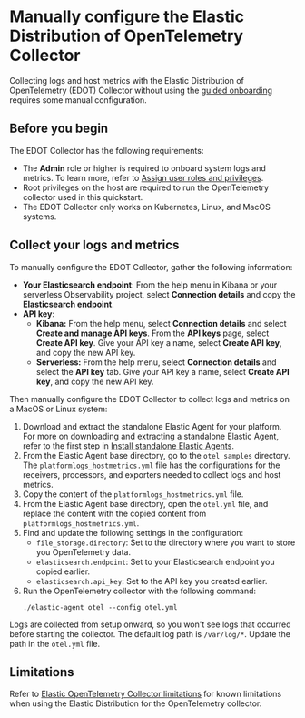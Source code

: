 # Manually configure the Elastic Distribution of OpenTelemetry Collector
Collecting logs and host metrics with the Elastic Distribution of OpenTelemetry (EDOT) Collector without using the [guided onboarding](guided-onboarding.md) requires some manual configuration.

## Before you begin
The EDOT Collector has the following requirements:

- The **Admin** role or higher is required to onboard system logs and metrics. To learn more, refer to [Assign user roles and privileges](https://www.elastic.co/docs/current/serverless/general/assign-user-roles).
- Root privileges on the host are required to run the OpenTelemetry collector used in this quickstart.
- The EDOT Collector only works on Kubernetes, Linux, and MacOS systems.

## Collect your logs and metrics

To manually configure the EDOT Collector, gather the following information:

- **Your Elasticsearch endpoint**: From the help menu in Kibana or your serverless Observability project, select **Connection details** and copy the **Elasticsearch endpoint**.
- **API key**:
   - **Kibana:** From the help menu, select **Connection details** and select **Create and manage API keys**. From the **API keys** page, select **Create API key**. Give your API key a name, select **Create API key**, and copy the new API key.
   - **Serverless:** From the help menu, select **Connection details** and select the **API key** tab. Give your API key a name, select **Create API key**, and copy the new API key.

Then manually configure the EDOT Collector to collect logs and metrics on a MacOS or Linux system:

1. Download and extract the standalone Elastic Agent for your platform. For more on downloading and extracting a standalone Elastic Agent, refer to the first step in [Install standalone Elastic Agents](https://www.elastic.co/guide/en/fleet/current/install-standalone-elastic-agent.html).
1. From the Elastic Agent base directory, go to the `otel_samples` directory. The `platformlogs_hostmetrics.yml` file has the configurations for the receivers, processors, and exporters needed to collect logs and host metrics.
1. Copy the content of the `platformlogs_hostmetrics.yml` file.
1. From the Elastic Agent base directory, open the `otel.yml` file, and replace the content with the copied content from `platformlogs_hostmetrics.yml`.
1. Find and update the following settings in the configuration:
    - `file_storage.directory`: Set to the directory where you want to store you OpenTelemetry data.
    - `elasticsearch.endpoint`: Set to your Elasticsearch endpoint you copied earlier.
    - `elasticsearch.api_key`: Set to the API key you created earlier.
1. Run the OpenTelemetry collector with the following command:
   ```console
   ./elastic-agent otel --config otel.yml
   ```

Logs are collected from setup onward, so you won't see logs that occurred before starting the collector.
The default log path is `/var/log/*`. Update the path in the `otel.yml` file.

## Limitations

Refer to [Elastic OpenTelemetry Collector limitations](collector-limitations.md) for known limitations when using the Elastic Distribution for the OpenTelemetry collector.